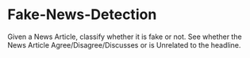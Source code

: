 # Fake-News-Detection
Given a News Article, classify whether it is fake or not. See whether the News Article Agree/Disagree/Discusses or is Unrelated to the headline.
